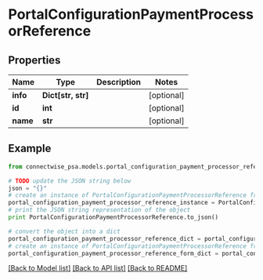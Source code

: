 # PortalConfigurationPaymentProcessorReference


## Properties
Name | Type | Description | Notes
------------ | ------------- | ------------- | -------------
**info** | **Dict[str, str]** |  | [optional] 
**id** | **int** |  | [optional] 
**name** | **str** |  | [optional] 

## Example

```python
from connectwise_psa.models.portal_configuration_payment_processor_reference import PortalConfigurationPaymentProcessorReference

# TODO update the JSON string below
json = "{}"
# create an instance of PortalConfigurationPaymentProcessorReference from a JSON string
portal_configuration_payment_processor_reference_instance = PortalConfigurationPaymentProcessorReference.from_json(json)
# print the JSON string representation of the object
print PortalConfigurationPaymentProcessorReference.to_json()

# convert the object into a dict
portal_configuration_payment_processor_reference_dict = portal_configuration_payment_processor_reference_instance.to_dict()
# create an instance of PortalConfigurationPaymentProcessorReference from a dict
portal_configuration_payment_processor_reference_form_dict = portal_configuration_payment_processor_reference.from_dict(portal_configuration_payment_processor_reference_dict)
```
[[Back to Model list]](../README.md#documentation-for-models) [[Back to API list]](../README.md#documentation-for-api-endpoints) [[Back to README]](../README.md)


